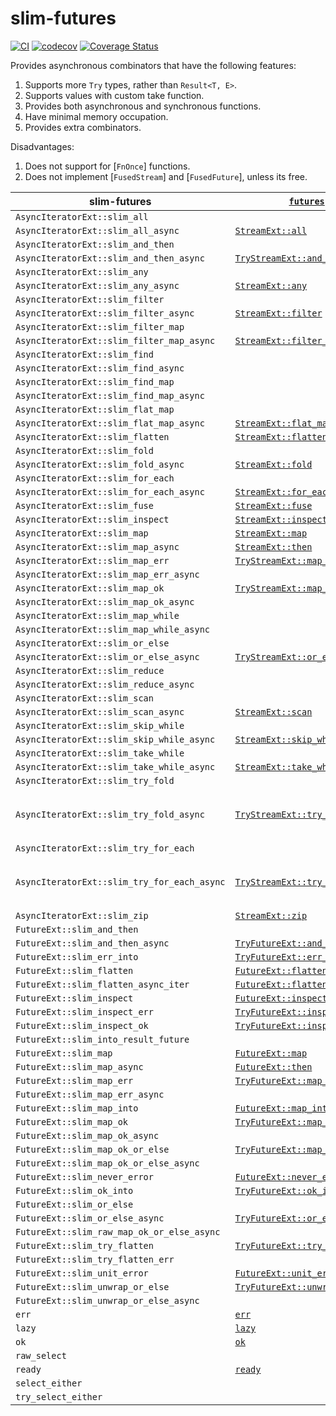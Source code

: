 # slim-futures

[![CI](https://github.com/EFanZh/slim-futures/actions/workflows/ci.yml/badge.svg)](https://github.com/EFanZh/slim-futures/actions/workflows/ci.yml)
[![codecov](https://codecov.io/gh/EFanZh/slim-futures/branch/main/graph/badge.svg)](https://codecov.io/gh/EFanZh/slim-futures)
[![Coverage Status](https://coveralls.io/repos/github/EFanZh/slim-futures/badge.svg?branch=main)](https://coveralls.io/github/EFanZh/slim-futures?branch=main)

Provides asynchronous combinators that have the following features:

1. Supports more `Try` types, rather than `Result<T, E>`.
2. Supports values with custom take function.
3. Provides both asynchronous and synchronous functions.
4. Have minimal memory occupation.
5. Provides extra combinators.

Disadvantages:

1. Does not support for [`FnOnce`] functions.
2. Does not implement [`FusedStream`] and [`FusedFuture`], unless its free.

| slim-futures                                | [`futures`]                      | Notes                 |
| ------------------------------------------- | -------------------------------- | --------------------- |
| `AsyncIteratorExt::slim_all`                |                                  |                       |
| `AsyncIteratorExt::slim_all_async`          | [`StreamExt::all`]               |                       |
| `AsyncIteratorExt::slim_and_then`           |                                  |                       |
| `AsyncIteratorExt::slim_and_then_async`     | [`TryStreamExt::and_then`]       |                       |
| `AsyncIteratorExt::slim_any`                |                                  |                       |
| `AsyncIteratorExt::slim_any_async`          | [`StreamExt::any`]               |                       |
| `AsyncIteratorExt::slim_filter`             |                                  |                       |
| `AsyncIteratorExt::slim_filter_async`       | [`StreamExt::filter`]            |                       |
| `AsyncIteratorExt::slim_filter_map`         |                                  |                       |
| `AsyncIteratorExt::slim_filter_map_async`   | [`StreamExt::filter_map`]        |                       |
| `AsyncIteratorExt::slim_find`               |                                  |                       |
| `AsyncIteratorExt::slim_find_async`         |                                  |                       |
| `AsyncIteratorExt::slim_find_map`           |                                  |                       |
| `AsyncIteratorExt::slim_find_map_async`     |                                  |                       |
| `AsyncIteratorExt::slim_flat_map`           |                                  |                       |
| `AsyncIteratorExt::slim_flat_map_async`     | [`StreamExt::flat_map`]          |                       |
| `AsyncIteratorExt::slim_flatten`            | [`StreamExt::flatten`]           |                       |
| `AsyncIteratorExt::slim_fold`               |                                  |                       |
| `AsyncIteratorExt::slim_fold_async`         | [`StreamExt::fold`]              |                       |
| `AsyncIteratorExt::slim_for_each`           |                                  |                       |
| `AsyncIteratorExt::slim_for_each_async`     | [`StreamExt::for_each`]          |                       |
| `AsyncIteratorExt::slim_fuse`               | [`StreamExt::fuse`]              |                       |
| `AsyncIteratorExt::slim_inspect`            | [`StreamExt::inspect`]           |                       |
| `AsyncIteratorExt::slim_map`                | [`StreamExt::map`]               |                       |
| `AsyncIteratorExt::slim_map_async`          | [`StreamExt::then`]              |                       |
| `AsyncIteratorExt::slim_map_err`            | [`TryStreamExt::map_err`]        |                       |
| `AsyncIteratorExt::slim_map_err_async`      |                                  |                       |
| `AsyncIteratorExt::slim_map_ok`             | [`TryStreamExt::map_ok`]         |                       |
| `AsyncIteratorExt::slim_map_ok_async`       |                                  |                       |
| `AsyncIteratorExt::slim_map_while`          |                                  |                       |
| `AsyncIteratorExt::slim_map_while_async`    |                                  |                       |
| `AsyncIteratorExt::slim_or_else`            |                                  |                       |
| `AsyncIteratorExt::slim_or_else_async`      | [`TryStreamExt::or_else`]        |                       |
| `AsyncIteratorExt::slim_reduce`             |                                  |                       |
| `AsyncIteratorExt::slim_reduce_async`       |                                  |                       |
| `AsyncIteratorExt::slim_scan`               |                                  |                       |
| `AsyncIteratorExt::slim_scan_async`         | [`StreamExt::scan`]              |                       |
| `AsyncIteratorExt::slim_skip_while`         |                                  |                       |
| `AsyncIteratorExt::slim_skip_while_async`   | [`StreamExt::skip_while`]        |                       |
| `AsyncIteratorExt::slim_take_while`         |                                  |                       |
| `AsyncIteratorExt::slim_take_while_async`   | [`StreamExt::take_while`]        |                       |
| `AsyncIteratorExt::slim_try_fold`           |                                  |                       |
| `AsyncIteratorExt::slim_try_fold_async`     | [`TryStreamExt::try_fold`]       | Not exactly the same. |
| `AsyncIteratorExt::slim_try_for_each`       |                                  |                       |
| `AsyncIteratorExt::slim_try_for_each_async` | [`TryStreamExt::try_for_each`]   | Not exactly the same. |
| `AsyncIteratorExt::slim_zip`                | [`StreamExt::zip`]               |                       |
| `FutureExt::slim_and_then`                  |                                  |                       |
| `FutureExt::slim_and_then_async`            | [`TryFutureExt::and_then`]       |                       |
| `FutureExt::slim_err_into`                  | [`TryFutureExt::err_into`]       |                       |
| `FutureExt::slim_flatten`                   | [`FutureExt::flatten`]           |                       |
| `FutureExt::slim_flatten_async_iter`        | [`FutureExt::flatten_stream`]    |                       |
| `FutureExt::slim_inspect`                   | [`FutureExt::inspect`]           |                       |
| `FutureExt::slim_inspect_err`               | [`TryFutureExt::inspect_err`]    |                       |
| `FutureExt::slim_inspect_ok`                | [`TryFutureExt::inspect_ok`]     |                       |
| `FutureExt::slim_into_result_future`        |                                  |                       |
| `FutureExt::slim_map`                       | [`FutureExt::map`]               |                       |
| `FutureExt::slim_map_async`                 | [`FutureExt::then`]              |                       |
| `FutureExt::slim_map_err`                   | [`TryFutureExt::map_err`]        |                       |
| `FutureExt::slim_map_err_async`             |                                  |                       |
| `FutureExt::slim_map_into`                  | [`FutureExt::map_into`]          |                       |
| `FutureExt::slim_map_ok`                    | [`TryFutureExt::map_ok`]         |                       |
| `FutureExt::slim_map_ok_async`              |                                  |                       |
| `FutureExt::slim_map_ok_or_else`            | [`TryFutureExt::map_ok_or_else`] |                       |
| `FutureExt::slim_map_ok_or_else_async`      |                                  |                       |
| `FutureExt::slim_never_error`               | [`FutureExt::never_error`]       |                       |
| `FutureExt::slim_ok_into`                   | [`TryFutureExt::ok_into`]        |                       |
| `FutureExt::slim_or_else`                   |                                  |                       |
| `FutureExt::slim_or_else_async`             | [`TryFutureExt::or_else`]        |                       |
| `FutureExt::slim_raw_map_ok_or_else_async`  |                                  |                       |
| `FutureExt::slim_try_flatten`               | [`TryFutureExt::try_flatten`]    |                       |
| `FutureExt::slim_try_flatten_err`           |                                  |                       |
| `FutureExt::slim_unit_error`                | [`FutureExt::unit_error`]        |                       |
| `FutureExt::slim_unwrap_or_else`            | [`TryFutureExt::unwrap_or_else`] |                       |
| `FutureExt::slim_unwrap_or_else_async`      |                                  |                       |
| `err`                                       | [`err`]                          |                       |
| `lazy`                                      | [`lazy`]                         |                       |
| `ok`                                        | [`ok`]                           |                       |
| `raw_select`                                |                                  |                       |
| `ready`                                     | [`ready`]                        |                       |
| `select_either`                             |                                  |                       |
| `try_select_either`                         |                                  |                       |

[`futures`]: https://docs.rs/futures/latest/futures/
[`FutureExt::flatten`]: https://docs.rs/futures/latest/futures/future/trait.FutureExt.html#method.flatten
[`FutureExt::flatten_stream`]: https://docs.rs/futures/latest/futures/future/trait.FutureExt.html#method.flatten_stream
[`FutureExt::inspect`]: https://docs.rs/futures/latest/futures/future/trait.FutureExt.html#method.inspect
[`FutureExt::map`]: https://docs.rs/futures/latest/futures/future/trait.FutureExt.html#method.map
[`FutureExt::map_into`]: https://docs.rs/futures/latest/futures/future/trait.FutureExt.html#method.map_into
[`FutureExt::never_error`]: https://docs.rs/futures/latest/futures/future/trait.FutureExt.html#method.never_error
[`FutureExt::then`]: https://docs.rs/futures/latest/futures/future/trait.FutureExt.html#method.then
[`FutureExt::unit_error`]: https://docs.rs/futures/latest/futures/future/trait.FutureExt.html#method.unit_error
[`StreamExt::all`]: https://docs.rs/futures/latest/futures/stream/trait.StreamExt.html#method.all
[`StreamExt::any`]: https://docs.rs/futures/latest/futures/stream/trait.StreamExt.html#method.any
[`StreamExt::filter`]: https://docs.rs/futures/latest/futures/stream/trait.StreamExt.html#method.filter
[`StreamExt::filter_map`]: https://docs.rs/futures/latest/futures/stream/trait.StreamExt.html#method.filter_map
[`StreamExt::flat_map`]: https://docs.rs/futures/latest/futures/stream/trait.StreamExt.html#method.flat_map
[`StreamExt::flatten`]: https://docs.rs/futures/latest/futures/stream/trait.StreamExt.html#method.flatten
[`StreamExt::fold`]: https://docs.rs/futures/latest/futures/stream/trait.StreamExt.html#method.fold
[`StreamExt::for_each`]: https://docs.rs/futures/latest/futures/stream/trait.StreamExt.html#method.for_each
[`StreamExt::fuse`]: https://docs.rs/futures/latest/futures/stream/trait.StreamExt.html#method.fuse
[`StreamExt::inspect`]: https://docs.rs/futures/latest/futures/stream/trait.StreamExt.html#method.inspect
[`StreamExt::map`]: https://docs.rs/futures/latest/futures/stream/trait.StreamExt.html#method.map
[`StreamExt::scan`]: https://docs.rs/futures/latest/futures/stream/trait.StreamExt.html#method.scan
[`StreamExt::skip_while`]: https://docs.rs/futures/latest/futures/stream/trait.StreamExt.html#method.skip_while
[`StreamExt::take_while`]: https://docs.rs/futures/latest/futures/stream/trait.StreamExt.html#method.take_while
[`StreamExt::then`]: https://docs.rs/futures/latest/futures/stream/trait.StreamExt.html#method.then
[`StreamExt::zip`]: https://docs.rs/futures/latest/futures/stream/trait.StreamExt.html#method.zip
[`TryFutureExt::and_then`]: https://docs.rs/futures/latest/futures/future/trait.TryFutureExt.html#method.and_then
[`TryFutureExt::err_into`]: https://docs.rs/futures/latest/futures/future/trait.TryFutureExt.html#method.err_into
[`TryFutureExt::inspect_err`]: https://docs.rs/futures/latest/futures/future/trait.TryFutureExt.html#method.inspect_err
[`TryFutureExt::inspect_ok`]: https://docs.rs/futures/latest/futures/future/trait.TryFutureExt.html#method.inspect_ok
[`TryFutureExt::map_err`]: https://docs.rs/futures/latest/futures/future/trait.TryFutureExt.html#method.map_err
[`TryFutureExt::map_ok`]: https://docs.rs/futures/latest/futures/future/trait.TryFutureExt.html#method.map_ok
[`TryFutureExt::map_ok_or_else`]: https://docs.rs/futures/latest/futures/future/trait.TryFutureExt.html#method.map_ok_or_else
[`TryFutureExt::ok_into`]: https://docs.rs/futures/latest/futures/future/trait.TryFutureExt.html#method.ok_into
[`TryFutureExt::or_else`]: https://docs.rs/futures/latest/futures/future/trait.TryFutureExt.html#method.or_else
[`TryFutureExt::try_flatten`]: https://docs.rs/futures/latest/futures/future/trait.TryFutureExt.html#method.try_flatten
[`TryFutureExt::unwrap_or_else`]: https://docs.rs/futures/latest/futures/future/trait.TryFutureExt.html#method.unwrap_or_else
[`TryStreamExt::and_then`]: https://docs.rs/futures/latest/futures/stream/trait.TryStreamExt.html#method.and_then
[`TryStreamExt::map_err`]: https://docs.rs/futures/latest/futures/stream/trait.TryStreamExt.html#method.map_err
[`TryStreamExt::map_ok`]: https://docs.rs/futures/latest/futures/stream/trait.TryStreamExt.html#method.map_ok
[`TryStreamExt::or_else`]: https://docs.rs/futures/latest/futures/stream/trait.TryStreamExt.html#method.or_else
[`TryStreamExt::try_fold`]: https://docs.rs/futures/latest/futures/stream/trait.TryStreamExt.html#method.try_fold
[`TryStreamExt::try_for_each`]: https://docs.rs/futures/latest/futures/stream/trait.TryStreamExt.html#method.try_for_each
[`err`]: https://docs.rs/futures/latest/futures/future/fn.err.html
[`lazy`]: https://docs.rs/futures/latest/futures/future/fn.lazy.html
[`ok`]: https://docs.rs/futures/latest/futures/future/fn.ok.html
[`ready`]: https://docs.rs/futures/latest/futures/future/fn.ready.html
